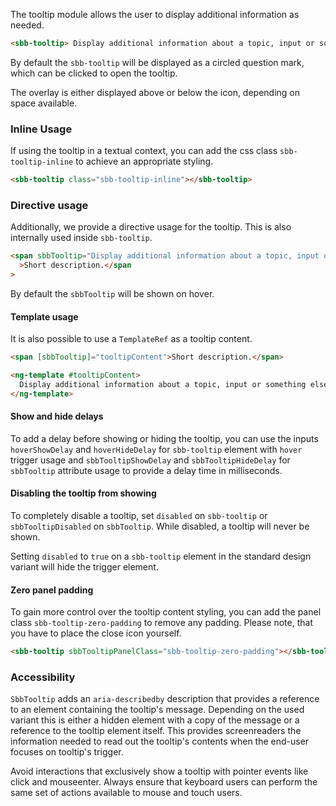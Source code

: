 The tooltip module allows the user to display additional information as needed.

```html
<sbb-tooltip> Display additional information about a topic, input or something else. </sbb-tooltip>
```

By default the `sbb-tooltip` will be displayed as a circled question mark,
which can be clicked to open the tooltip.

The overlay is either displayed above or below the icon, depending on space available.

### Inline Usage

If using the tooltip in a textual context, you can add the css class `sbb-tooltip-inline` to achieve an appropriate styling.

```html
<sbb-tooltip class="sbb-tooltip-inline"></sbb-tooltip>
```

### Directive usage

Additionally, we provide a directive usage for the tooltip. This is also internally used inside
`sbb-tooltip`.

```html
<span sbbTooltip="Display additional information about a topic, input or something else."
  >Short description.</span
>
```

By default the `sbbTooltip` will be shown on hover.

#### Template usage

It is also possible to use a `TemplateRef` as a tooltip content.

```html
<span [sbbTooltip]="tooltipContent">Short description.</span>

<ng-template #tooltipContent>
  Display additional information about a topic, input or something else.
</ng-template>
```

#### Show and hide delays

To add a delay before showing or hiding the tooltip, you can use the inputs `hoverShowDelay` and
`hoverHideDelay` for `sbb-tooltip` element with `hover` trigger usage and `sbbTooltipShowDelay` and
`sbbTooltipHideDelay` for `sbbTooltip` attribute usage to provide a delay time in milliseconds.

#### Disabling the tooltip from showing

To completely disable a tooltip, set `disabled` on `sbb-tooltip` or `sbbTooltipDisabled` on
`sbbTooltip`. While disabled, a tooltip will never be shown.

Setting `disabled` to `true` on a `sbb-tooltip` element in the standard design variant will hide the trigger element.

#### Zero panel padding

To gain more control over the tooltip content styling, you can add the panel class `sbb-tooltip-zero-padding` to remove any padding.
Please note, that you have to place the close icon yourself.

```html
<sbb-tooltip sbbTooltipPanelClass="sbb-tooltip-zero-padding"></sbb-tooltip>
```

### Accessibility

`SbbTooltip` adds an `aria-describedby` description that provides a reference
to an element containing the tooltip's message. Depending on the used variant this is either
a hidden element with a copy of the message or a reference to the tooltip element itself.
This provides screenreaders the information needed to read out the tooltip's contents
when the end-user focuses on tooltip's trigger.

Avoid interactions that exclusively show a tooltip with pointer events like click and mouseenter.
Always ensure that keyboard users can perform the same set of actions available to mouse and
touch users.
